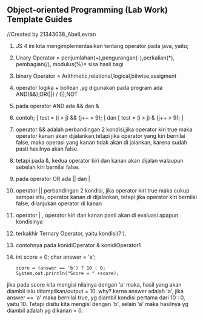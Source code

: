 ## Object-oriented Programming (Lab Work) Template Guides
//Created by 21343038_AbelLevran
1. JS 4 ini kita mengimplementasikan tentang operator pada java, yaitu;
2. Unary Operator = penjumlahan(+),pengurangan(-),perkalian(*), pembagian(/), modulus(%)= sisa hasil bagi
3. binary Operator = Arithmetic,relational,logical,bitwise,assigment
4. operator logika + bollean ,yg digunakan pada program ada AND(&&),OR(||) / (|),NOT
5. pada operator AND ada && dan &
6. contoh; [ test = (i > j) && (j++ > 9); ] dan [ test = (i > j) & (j++ > 9); ]
7. operator && adalah perbandingan 2 kondisi,jika operator kiri true maka operator kanan akan dijalankan,tetapi jika operator yang kiri bernilai false, maka operasi yang kanan tidak akan di jalankan, karena sudah pasti hasilnya akan false.
8. tetapi pada &, kedua operator kiri dan kanan akan dijalan walaupun sebelah kiri bernilai false.
9. pada operator OR ada || dan |
10. operator || perbandingan 2 kondisi, jika operator kiri true maka cukup sampai situ, operator kanan di dijalankan, tetapi jika operator kiri bernilai false, dilanjukan operator di kanan
11. operator | , operator kiri dan kanan pasti akan di evaluasi apapun kondisinya 
12. terkakhir Ternary Operator, yaitu kondisi(?:).
13. contohnya pada konidiOperator & konidiOperator1
14. int score = 0;
        char answer = 'a';
        
        score = (answer == 'b') ? 10 : 0;
        System.out.println("Score = " +score);

jika pada score kita mengisi nilainya dengan 'a' maka, hasil yang akan diambil lalu ditampilkan/output = 10. why? karna answer adalah 'a', jika answer == 'a' maka bernilai true, yg diambil kondisi pertama dari 10 : 0, yaitu 10. Tetapi disitu kita mengisi dengan 'b', selain 'a' maka hasilnya yg diambil adalah yg dikanan = 0. 

